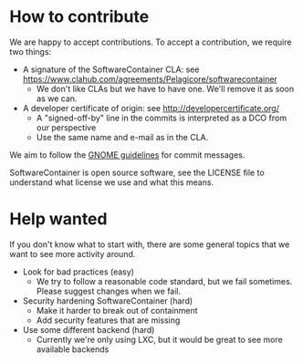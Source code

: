 How to contribute
=================
We are happy to accept contributions. To accept a contribution, we require two things:

* A signature of the SoftwareContainer CLA: see
  https://www.clahub.com/agreements/Pelagicore/softwarecontainer
  - We don't like CLAs but we have to have one. We'll remove it as soon as we can.
* A developer certificate of origin: see http://developercertificate.org/
    - A "signed-off-by" line in the commits is interpreted as a DCO from our perspective
    - Use the same name and e-mail as in the CLA.

We aim to follow the [GNOME guidelines](https://wiki.gnome.org/Git/CommitMessages) for commit
messages.

SoftwareContainer is open source software, see the LICENSE file to understand what license we use
and what this means.

Help wanted
===========
If you don't know what to start with, there are some general topics that we want to see more
activity around.

* Look for bad practices (easy)
    - We try to follow a reasonable code standard, but we fail sometimes. Please suggest changes
      when we fail.
* Security hardening SoftwareContainer (hard)
    - Make it harder to break out of containment
    - Add security features that are missing
* Use some different backend (hard)
    - Currently we're only using LXC, but it would be great to see more available backends
